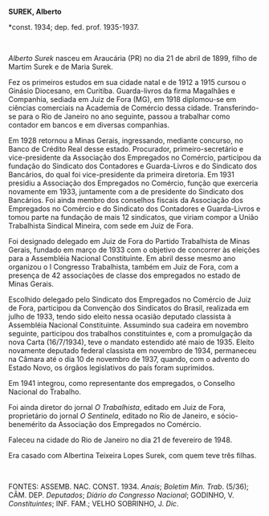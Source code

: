**SUREK, Alberto**

\*const. 1934; dep. fed. prof. 1935-1937.

 

*Alberto Surek* nasceu em Araucária (PR) no dia 21 de abril de 1899,
filho de Martim Surek e de Maria Surek.

Fez os primeiros estudos em sua cidade natal e de 1912 a 1915 cursou o
Ginásio Diocesano, em Curitiba. Guarda-livros da firma Magalhães e
Companhia, sediada em Juiz de Fora (MG), em 1918 diplomou-se em ciências
comerciais na Academia de Comércio dessa cidade. Transferindo-se para o
Rio de Janeiro no ano seguinte, passou a trabalhar como contador em
bancos e em diversas companhias.

Em 1928 retornou a Minas Gerais, ingressando, mediante concurso, no
Banco de Crédito Real desse estado. Procurador, primeiro-secretário e
vice-presidente da Associação dos Empregados no Comércio, participou da
fundação do Sindicato dos Contadores e Guarda-Livros e do Sindicato dos
Bancários, do qual foi vice-presidente da primeira diretoria. Em 1931
presidiu a Associação dos Empregados no Comércio, função que exerceria
novamente em 1933, juntamente com a de presidente do Sindicato dos
Bancários. Foi ainda membro dos conselhos fiscais da Associação dos
Empregados no Comércio e do Sindicato dos Contadores e Guarda-Livros e
tomou parte na fundação de mais 12 sindicatos, que viriam compor a União
Trabalhista Sindical Mineira, com sede em Juiz de Fora.

Foi designado delegado em Juiz de Fora do Partido Trabalhista de Minas
Gerais, fundado em março de 1933 com o objetivo de concorrer às eleições
para a Assembléia Nacional Constituinte. Em abril desse mesmo ano
organizou o I Congresso Trabalhista, também em Juiz de Fora, com a
presença de 42 associações de classe dos empregados no estado de Minas
Gerais.

Escolhido delegado pelo Sindicato dos Empregados no Comércio de Juiz de
Fora, participou da Convenção dos Sindicatos do Brasil, realizada em
julho de 1933, tendo sido eleito nessa ocasião deputado classista à
Assembléia Nacional Constituinte. Assumindo sua cadeira em novembro
seguinte, participou dos trabalhos constituintes e, com a promulgação da
nova Carta (16/7/1934), teve o mandato estendido até maio de 1935.
Eleito novamente deputado federal classista em novembro de 1934,
permaneceu na Câmara até o dia 10 de novembro de 1937, quando, com o
advento do Estado Novo, os órgãos legislativos do país foram suprimidos.

Em 1941 integrou, como representante dos empregados, o Conselho Nacional
do Trabalho.

Foi ainda diretor do jornal *O Trabalhista*, editado em Juiz de Fora,
proprietário do jornal *O Sentinela*, editado no Rio de Janeiro, e
sócio-benemérito da Associação dos Empregados no Comércio.

Faleceu na cidade do Rio de Janeiro no dia 21 de fevereiro de 1948.

Era casado com Albertina Teixeira Lopes Surek, com quem teve três
filhas.

 

FONTES: ASSEMB. NAC. CONST. 1934. *Anais*; *Boletim Min. Trab*. (5/36);
CÂM. DEP. *Deputados*; *Diário do Congresso Nacional*; GODINHO, V.
*Constituintes*; INF. FAM.; VELHO SOBRINHO, J. *Dic*.

 
